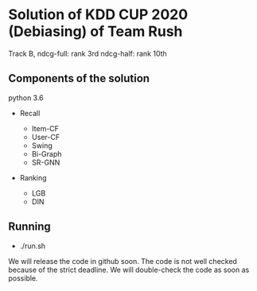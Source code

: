 # Solution of KDD CUP 2020 (Debiasing) of Team Rush
Track B,
ndcg-full: rank 3rd
ndcg-half: rank 10th

## Components of the solution
python 3.6
- Recall
    - Item-CF
    - User-CF
    - Swing
    - Bi-Graph
    - SR-GNN
    
- Ranking
    - LGB
    - DIN
    
## Running
- ./run.sh

We will release the code in github soon. The code is not well checked because of the strict deadline.
We will double-check the code as soon as possible.
    
    

